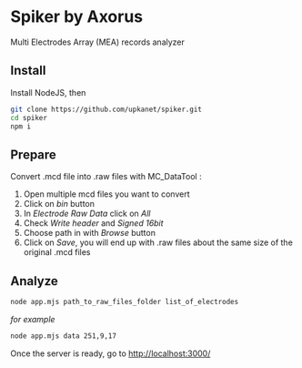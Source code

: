 # Spiker by Axorus
Multi Electrodes Array (MEA) records analyzer

## Install
Install NodeJS, then
```bash
git clone https://github.com/upkanet/spiker.git
cd spiker
npm i
```
## Prepare
Convert .mcd file into .raw files with MC_DataTool :
1. Open multiple mcd files you want to convert
2. Click on *bin* button
3. In *Electrode Raw Data* click on *All*
4. Check *Write header* and *Signed 16bit*
5. Choose path in with *Browse* button
6. Click on *Save*, you will end up with .raw files about the same size of the original .mcd files

## Analyze

```bash
node app.mjs path_to_raw_files_folder list_of_electrodes
```
*for example*
```bash
node app.mjs data 251,9,17
```

Once the server is ready, go to [http://localhost:3000/](http://localhost:3000/)